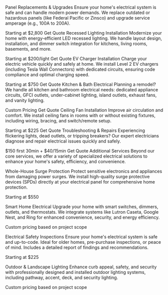 
Panel Replacements & Upgrades
Ensure your home's electrical system is safe and can handle modern power demands. We replace outdated or hazardous panels (like Federal Pacific or Zinsco) and upgrade service amperage (e.g., 100A to 200A).

Starting at $2,800
Get Quote 
Recessed Lighting Installation
Modernize your home with energy-efficient LED recessed lighting. We handle layout design, installation, and dimmer switch integration for kitchens, living rooms, basements, and more.

Starting at $200/light
Get Quote 
EV Charger Installation
Charge your electric vehicle quickly and safely at home. We install Level 2 EV chargers (including Tesla Wall Connectors) with dedicated circuits, ensuring code compliance and optimal charging speed.

Starting at $750
Get Quote 
Kitchen & Bath Electrical
Planning a remodel? We handle all kitchen and bathroom electrical needs: dedicated appliance circuits, GFCI outlets, under-cabinet lighting, island outlets, exhaust fans, and vanity lighting.

Custom Pricing
Get Quote 
Ceiling Fan Installation
Improve air circulation and comfort. We install ceiling fans in rooms with or without existing fixtures, including wiring, bracing, and switch/remote setup.

Starting at $225
Get Quote 
Troubleshooting & Repairs
Experiencing flickering lights, dead outlets, or tripping breakers? Our expert electricians diagnose and repair electrical issues quickly and safely.

$150 first 30min + $40/15min
Get Quote 
Additional Services
Beyond our core services, we offer a variety of specialized electrical solutions to enhance your home's safety, efficiency, and convenience.

Whole-House Surge Protection
Protect sensitive electronics and appliances from damaging power surges. We install high-quality surge protective devices (SPDs) directly at your electrical panel for comprehensive home protection.

Starting at $550

Smart Home Electrical
Upgrade your home with smart switches, dimmers, outlets, and thermostats. We integrate systems like Lutron Caseta, Google Nest, and Ring for enhanced convenience, security, and energy efficiency.

Custom pricing based on project scope

Electrical Safety Inspections
Ensure your home's electrical system is safe and up-to-code. Ideal for older homes, pre-purchase inspections, or peace of mind. Includes a detailed report of findings and recommendations.

Starting at $225

Outdoor & Landscape Lighting
Enhance curb appeal, safety, and security with professionally designed and installed outdoor lighting systems, including pathway, accent, deck, and security lighting.

Custom pricing based on project scope